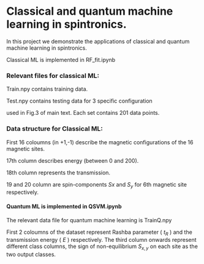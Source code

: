 # Classical and quantum machine learning in spintronics.
In this project we demonstrate the applications of classical and quantum machine learning in spintronics. 

Classical ML is implemented in RF_fit.ipynb

### Relevant files for classical ML:

Train.npy contains training data.

Test.npy contains testing data for 3 specific configuration

used in Fig.3 of main text. Each set contains 201 data points.

### Data structure for Classical ML:

First 16 coloumns (in +1,-1) describe the magnetic configurations of the 16 magnetic sites.

17th column describes energy (between 0 and 200).

18th column represents the transmission.

19 and 20 column are spin-components $Sx$ and $S_y$ for 6th magnetic site respectively.

#### Quantum ML is implemented in QSVM.ipynb

The relevant data file for quantum machine learning is TrainQ.npy

First 2 coloumns of the dataset represent Rashba parameter ( $t_R$ ) and the transmission energy ( $E$ ) respectively. The third column onwards represent different class columns, the sign of non-equilibrium $S_{x,y}$ on each site as the two output classes.
